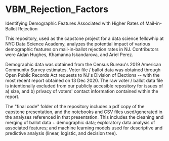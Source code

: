 # VBM_Rejection_Factors
Identifying Demographic Features Associated with Higher Rates of Mail-in-Ballot Rejection

This repository, used as the capstone project for a data science fellowhip at NYC Data Science Academy, analyzes the potential impact of various demographic features on mail-in-ballot rejection rates in NJ. Contributors were Aidan Hughes, Khamanna Iskandarova, and Ariel Perez.

Demographic data was obtained from the Census Bureau's 2019 American Community Survey estimates. Voter file / ballot data was obtained through Open Public Records Act requests to NJ's Division of Elections -- with the most recent report obtained on 13 Dec 2020. The raw voter / ballot data file is intentionally excluded from our publicly accesible repository for issues of a) size, and b) privacy of voters' contact information contained within the report.

The "final code" folder of the repository includes a pdf copy of the capstone presentation, and the notebooks and CSV files used/generated in the analyses referenced in that presentation. This includes the cleaning and merging of ballot data + demographic data; exploratory data analysis of associated features; and machine learning models used for descriptive and predictive analysis (linear, logistic, and decision tree).
